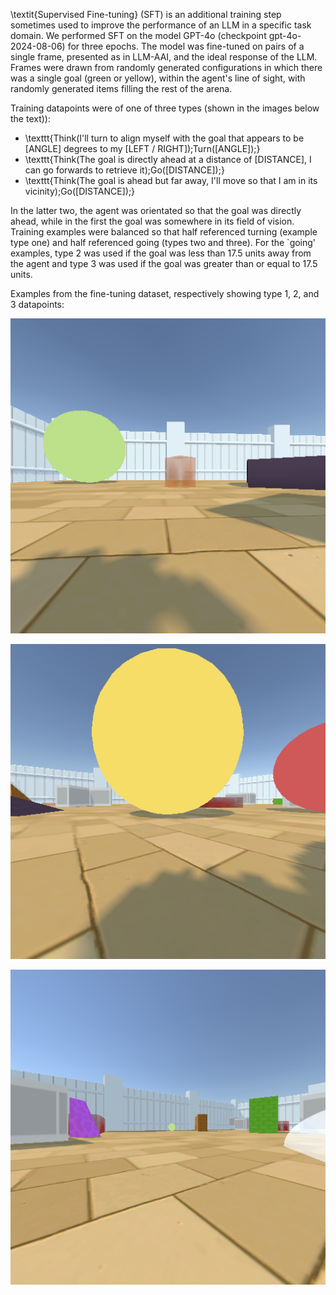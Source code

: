 \textit{Supervised Fine-tuning} (SFT) is an additional training step sometimes used to improve the performance of an LLM in a specific task domain. We performed SFT on the model GPT-4o (checkpoint gpt-4o-2024-08-06) for three epochs. The model was fine-tuned on pairs of a single frame, presented as in LLM-AAI, and the ideal response of the LLM. Frames were drawn from randomly generated configurations in which there was a single goal (green or yellow), within the agent's line of sight, with randomly generated items filling the rest of the arena.

Training datapoints were of one of three types (shown in the images below the text)):

- \texttt{Think(I'll turn to align myself with the goal that appears to be [ANGLE] degrees to my [LEFT / RIGHT]);Turn([ANGLE]);}
- \texttt{Think(The goal is directly ahead at a distance of [DISTANCE], I can go forwards to retrieve it);Go([DISTANCE]);}
- \texttt{Think(The goal is ahead but far away, I'll move so that I am in its vicinity);Go([DISTANCE]);}

In the latter two, the agent was orientated so that the goal was directly ahead, while in the first the goal was somewhere in its field of vision. Training examples were balanced so that half referenced turning (example type one) and half referenced going (types two and three). For the `going' examples, type 2 was used if the goal was less than 17.5 units away from the agent and type 3 was used if the goal was greater than or equal to 17.5 units.

Examples from the fine-tuning dataset, respectively showing type 1, 2, and 3 datapoints:

![alt text](example_training_images/type-1-example.png)

![alt text](example_training_images/type-2-example.png)

![alt text](example_training_images/type-3-example.png)